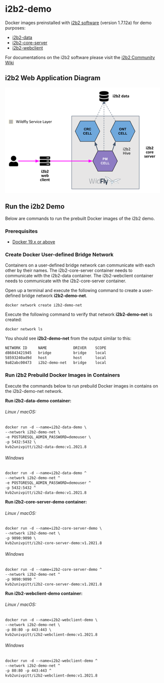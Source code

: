 # i2b2-demo

Docker images preinstalled with [i2b2 software](https://www.i2b2.org/software/index.html) (version 1.7.12a) for demo purposes:

- [i2b2-data](https://github.com/i2b2/i2b2-data)
- [i2b2-core-server](https://github.com/i2b2/i2b2-core-server)
- [i2b2-webclient](https://github.com/i2b2/i2b2-webclient)

For documentations on the i2b2 software please visit the [i2b2 Community Wiki](https://community.i2b2.org/wiki/)

## i2b2 Web Application Diagram

![i2b2 flow diagram](./img/i2b2_flow.png)

## Run the i2b2 Demo

Below are commands to run the prebuilt Docker images of the i2b2 demo.

### Prerequisites

- [Docker 19.x or above](https://docs.docker.com/get-docker/)

### Create Docker User-defined Bridge Network

Containers on a user-defined bridge network can communicate with each other by their names.  The i2b2-core-server container needs to communicate with the i2b2-data container.  The i2b2-webclient container needs to communicate with the i2b2-core-server container.

Open up a terminal and execute the following command to create a user-defined bridge network **i2b2-demo-net**.

```
docker network create i2b2-demo-net
```

Execute the following command to verify that network **i2b2-demo-net** is created:

```
docker network ls
```

You should see **i2b2-demo-net** from the output similar to this:

```
NETWORK ID     NAME            DRIVER    SCOPE
d86843421945   bridge          bridge    local
58593240ad9d   host            host      local
9a82abc00473   i2b2-demo-net   bridge    local
```

### Run i2b2 Prebuild Docker Images in Containers

Execute the commands below to run prebuild Docker images in contains on the i2b2-demo-net network.

**Run i2b2-data-demo container:**

###### Linux / macOS:

```
docker run -d --name=i2b2-data-demo \
--network i2b2-demo-net \
-e POSTGRESQL_ADMIN_PASSWORD=demouser \
-p 5432:5432 \
kvb2univpitt/i2b2-data-demo:v1.2021.8
```

###### Windows

```
docker run -d --name=i2b2-data-demo ^
--network i2b2-demo-net ^
-e POSTGRESQL_ADMIN_PASSWORD=demouser ^
-p 5432:5432 ^
kvb2univpitt/i2b2-data-demo:v1.2021.8
```

**Run i2b2-core-server-demo container:**

###### Linux / macOS:

```
docker run -d --name=i2b2-core-server-demo \
--network i2b2-demo-net \
-p 9090:9090 \
kvb2univpitt/i2b2-core-server-demo:v1.2021.8
```

###### Windows

```
docker run -d --name=i2b2-core-server-demo ^
--network i2b2-demo-net ^
-p 9090:9090 ^
kvb2univpitt/i2b2-core-server-demo:v1.2021.8
```

**Run i2b2-webclient-demo container:**

###### Linux / macOS:

```
docker run -d --name=i2b2-webclient-demo \
--network i2b2-demo-net \
-p 80:80 -p 443:443 \
kvb2univpitt/i2b2-webclient-demo:v1.2021.8
```

###### Windows

```
docker run -d --name=i2b2-webclient-demo ^
--network i2b2-demo-net ^
-p 80:80 -p 443:443 ^
kvb2univpitt/i2b2-webclient-demo:v1.2021.8
```
